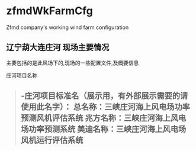 # zfmdWkFarmCfg
Zfmd company's working wind farm configuration

## 辽宁葫大连庄河 现场主要情况

主要包括的是此风场下的,现场的一些配置文件,及概要信息

庄河项目名称
>   -庄河项目标准名（展示用，有外部展示需要的请使用此名字）：
>    总名称：三峡庄河海上风电场功率预测风机评估系统
>    兆方名称：三峡庄河海上风电场功率预测系统
>    美迪名称：三峡庄河海上风电场风机运行评估系统
>   -

